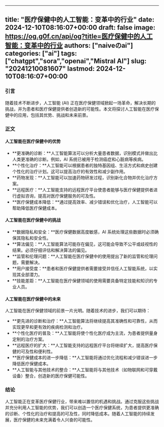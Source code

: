 
---
title: "医疗保健中的人工智能：变革中的行业"
date: 2024-12-10T08:16:07+00:00
draft: false
image: https://og.g0f.cn/api/og?title=医疗保健中的人工智能：变革中的行业
authors: ["naiveのai"]
categories: ["ai"]
tags: ["chatgpt","sora","openai","Mistral AI"]
slug: "20241210081607"
lastmod: 2024-12-10T08:16:07+00:00
---
### 引言

随着技术不断进步，人工智能 (AI) 正在医疗保健领域掀起一场革命，解决长期的挑战，并为患者和医疗保健提供者创造新的可能性。本文将探讨人工智能在医疗保健中的应用，包括其优势、挑战和未来前景。

### 正文

#### 人工智能在医疗保健中的优势

* **更准确的诊断：**人工智能算法可以分析大量患者数据，识别模式并做出比人类更准确的诊断。例如，AI 系统已被用于检测癌症和心脏病等疾病。
* **个性化治疗：**人工智能可以根据患者的独特基因组、生活方式和病史创建个性化的治疗计划。这可以提高治疗的有效性和减少副作用。
* **药物发现：**人工智能可以加速药物研发过程，识别新化合物并优化治疗方案。
* **远程医疗：**人工智能支持的远程医疗平台使患者能够与医疗保健提供者进行虚拟咨询，提高对医疗保健服务的可及性。
* **医疗保健成本降低：**通过提高效率、减少错误和优化治疗，人工智能可以帮助降低医疗保健成本。

#### 人工智能在医疗保健中的挑战

* **数据隐私和安全：**医疗保健数据高度敏感，AI 系统处理这些数据时必须确保其隐私和安全性。
* **算法偏见：**人工智能算法可能存在偏见，这可能会导致不公平或歧视性的结果。必须仔细评估和解决算法的偏见。
* **监管和伦理问题：**人工智能在医疗保健中的使用提出了新的监管和伦理问题，需要解决。
* **用户接受度：**患者和医疗保健提供者需要接受并信任人工智能系统，以实现其全部潜力。
* **技能差距：**人工智能在医疗保健领域的使用需要具备特定技能和知识的专业人员。

#### 人工智能在医疗保健中的未来

人工智能在医疗保健领域的前景一片光明。随着技术的进步，我们可以期待：

* **更先进的诊断和治疗：**人工智能算法将继续提高其准确性和可靠性，从而实现更早和更有效的疾病检测和治疗。
* **个性化医疗的普及：**人工智能将使个性化医疗成为主流，为患者提供量身定制的治疗方案。
* **远程医疗的扩大：**人工智能支持的远程医疗平台将继续扩大，提高医疗保健的可及性和便利性。
* **医疗保健成本的进一步降低：**人工智能将通过优化流程和减少错误进一步降低医疗保健成本。
* **人工智能与其他技术的整合：**人工智能将与其他技术（如物联网和可穿戴设备）整合，创造新的医疗保健可能性。

### 结论

人工智能正在变革医疗保健行业，带来难以置信的机遇和挑战。通过克服这些挑战并充分利用人工智能的优势，我们可以创造一个医疗保健系统，为患者提供更准确的诊断、个性化的治疗和提高的可及性，同时降低成本。随着人工智能的持续发展，医疗保健的未来充满着令人兴奋的可能性。
